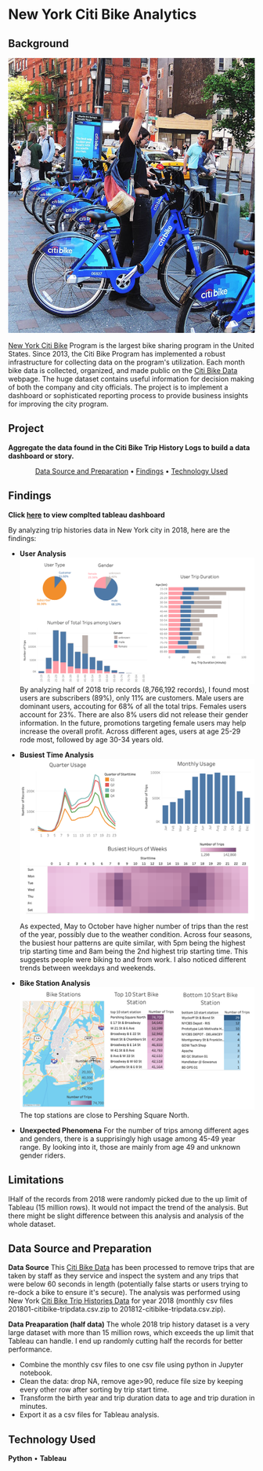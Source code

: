 # New York Citi Bike Analytics

## Background

![Citi-Bikes](Images/citi-bike-station-bikes.jpg)

[New York Citi Bike](https://en.wikipedia.org/wiki/Citi_Bike) Program is the largest bike sharing program in the United States. Since 2013, the Citi Bike Program has implemented a robust infrastructure for collecting data on the program's utilization. Each month bike data is collected, organized, and made public on the [Citi Bike Data](https://www.citibikenyc.com/system-data) webpage. The huge dataset contains useful information for decision making of both the company and city officials. The project is to implement a dashboard or sophisticated reporting process to provide business insights for improving the city program. 

## Project

**Aggregate the data found in the Citi Bike Trip History Logs to build a data dashboard or story.**

<p align="center">
  <a href="#data-source-and-preparation">Data Source and Preparation</a> •
  <a href="#findings">Findings</a> •
  <a href="#technology-Used">Technology Used</a>
</p>

## Findings

**Click [here](https://public.tableau.com/profile/lei6868#!/vizhome/citibike_2018_half/Story1) to view complted tableau dashboard**

By analyzing trip histories data in New York city in 2018, here are the findings: 

* **User Analysis**
![user analysis](Images/dashboard1-user-analysis.png)
By analyzing half of 2018 trip records (8,766,192 records), I found most users are subscribers (89%), only 11% are customers. Male users are dominant users, accouting for 68% of all the total trips. Females users account for 23%. There are also 8% users did not release their gender information. In the future, promotions targeting female users may help increase the overall profit. Across different ages, users at age 25-29 rode most, followed by age 30-34 years old. 

* **Busiest Time Analysis** 
![time analysis](Images/dashboard2-time-analysis.png)
As expected, May to October have higher number of trips than the rest of the year, possibly due to the weather condition. Across four seasons, the busiest hour patterns are quite similar, with 5pm being the highest trip starting time and 8am being the 2nd highest trip starting time. This suggests people were biking to and from work. I also noticed different trends between weekdays and weekends. 

* **Bike Station Analysis** 
![location analysis](Images/dashboard3-location-analysis.png)
The top stations are close to Pershing Square North. 

* **Unexpected Phenomena** 
For the number of trips among different ages and genders, there is a supprisingly high usage among 45-49 year range. By looking into it, those are mainly from age 49 and unknown gender riders. 

## Limitations
IHalf of the records from 2018 were randomly picked due to the up limit of Tableau (15 million rows). It would not impact the trend of the analysis. But there might be slight difference between this analysis and analysis of the whole dataset.

## Data Source and Preparation

**Data Source**
This [Citi Bike Data](https://www.citibikenyc.com/system-data) has been processed to remove trips that are taken by staff as they service and inspect the system and any trips that were below 60 seconds in length 
(potentially false starts or users trying to re-dock a bike to ensure it's secure). The analysis was performed using New York [Citi Bike Trip Histories Data](https://s3.amazonaws.com/tripdata/index.html) for year 2018 (monthly csv files 201801-citibike-tripdata.csv.zip to 201812-citibike-tripdata.csv.zip).

**Data Preaparation (half data)**
The whole 2018 trip history dataset is a very large dataset with more than 15 million rows, which exceeds the up limit that Tableau can handle. I end up randomly cutting half the records for better performance.
* Combine the monthly csv files to one csv file using python in Jupyter notebook.
* Clean the data: drop NA, remove age>90, reduce file size by keeping every other row after sorting by trip start time.
* Transform the birth year and trip duration data to age and trip duration in minutes.
* Export it as a csv files for Tableau analysis.

## Technology Used
**Python** •
**Tableau** 








